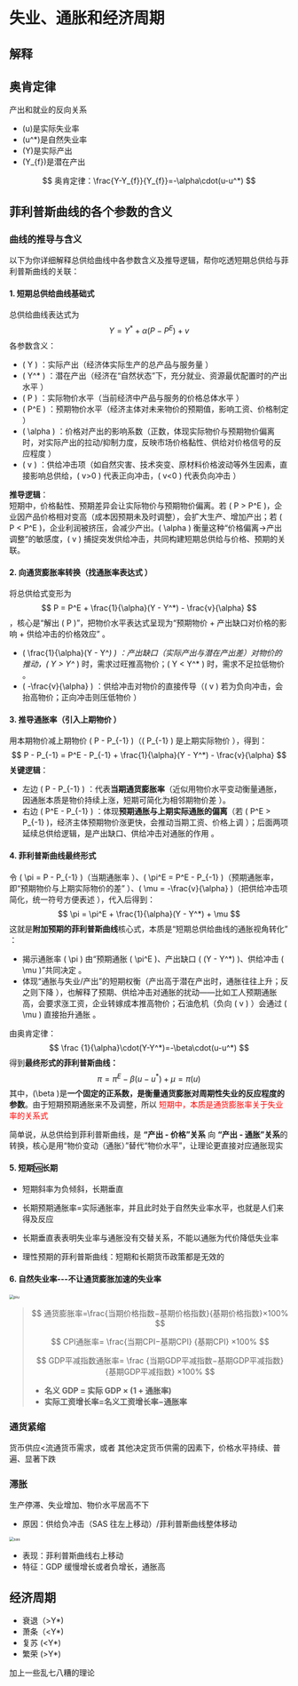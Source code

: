 # 失业、通胀和经济周期

## 解释

## 奥肯定律

产出和就业的反向关系

- \(u\)是实际失业率
- \(u^*\)是自然失业率
- \(Y\)是实际产出
- \(Y_{f}\)是潜在产出

$$
奥肯定律：\frac{Y-Y_{f}}{Y_{f}}=-\alpha\cdot(u-u^*)
$$

## 菲利普斯曲线的各个参数的含义

### 曲线的推导与含义

以下为你详细解释总供给曲线中各参数含义及推导逻辑，帮你吃透短期总供给与菲利普斯曲线的关联：  

#### 1. 短期总供给曲线基础式  
总供给曲线表达式为 
$$
Y = Y^* + \alpha (P - P^E) + v 
$$
各参数含义：  
- \( Y \) ：实际产出（经济体实际生产的总产品与服务量 ）  
- \( Y^* \) ：潜在产出（经济在“自然状态”下，充分就业、资源最优配置时的产出水平 ）  
- \( P \) ：实际物价水平（当前经济中产品与服务的价格总体水平 ）  
- \( P^E \) ：预期物价水平（经济主体对未来物价的预期值，影响工资、价格制定 ）  
- \( \alpha \) ：价格对产出的影响系数（正数，体现实际物价与预期物价偏离时，对实际产出的拉动/抑制力度，反映市场价格黏性、供给对价格信号的反应程度 ）  
- \( v \) ：供给冲击项（如自然灾害、技术突变、原材料价格波动等外生因素，直接影响总供给，\( v>0 \) 代表正向冲击，\( v<0 \) 代表负向冲击 ）  

**推导逻辑**：  
短期中，价格黏性、预期差异会让实际物价与预期物价偏离。若 \( P > P^E \)，企业因产品价格相对变高（成本因预期未及时调整），会扩大生产、增加产出；若 \( P < P^E \)，企业利润被挤压，会减少产出。\( \alpha \) 衡量这种“价格偏离→产出调整”的敏感度，\( v \) 捕捉突发供给冲击，共同构建短期总供给与价格、预期的关联。  


#### 2. 向通货膨胀率转换（找通胀率表达式 ）  
将总供给式变形为 
$$
 P = P^E + \frac{1}{\alpha}(Y - Y^*) - \frac{v}{\alpha} 
$$
，核心是“解出 \( P \)”，把物价水平表达式呈现为“预期物价 + 产出缺口对价格的影响 + 供给冲击的价格效应” 。  
- \( \frac{1}{\alpha}(Y - Y^*) \) ：产出缺口（实际产出与潜在产出差）对物价的推动，\( Y > Y^* \) 时，需求过旺推高物价；\( Y < Y^* \) 时，需求不足拉低物价 。  
- \( -\frac{v}{\alpha} \) ：供给冲击对物价的直接传导（\( v \) 若为负向冲击，会抬高物价；正向冲击则压低物价 ）  


#### 3. 推导通胀率（引入上期物价 ）  
用本期物价减上期物价 \( P - P_{-1} \)（\( P_{-1} \) 是上期实际物价 ），得到：  
$$
 P - P_{-1} = P^E - P_{-1} + \frac{1}{\alpha}(Y - Y^*) - \frac{v}{\alpha} 
$$
**关键逻辑**：  

- 左边 \( P - P_{-1} \) ：代表**当期通货膨胀率**（近似用物价水平变动衡量通胀，因通胀本质是物价持续上涨，短期可简化为相邻期物价差 ）。  
- 右边 \( P^E - P_{-1} \) ：体现**预期通胀与上期实际通胀的偏离**（若 \( P^E > P_{-1} \)，经济主体预期物价涨更快，会推动当期工资、价格上调 ）；后面两项延续总供给逻辑，是产出缺口、供给冲击对通胀的作用 。  


#### 4. 菲利普斯曲线最终形式  
令 \( \pi = P - P_{-1} \)（当期通胀率 ）、\( \pi^E = P^E - P_{-1} \)（预期通胀率，即“预期物价与上期实际物价的差” ）、\( \mu = -\frac{v}{\alpha} \)（把供给冲击项简化，统一符号方便表述 ），代入后得到：  
$$
\pi = \pi^E + \frac{1}{\alpha}(Y - Y^*) + \mu 
$$
这就是**附加预期的菲利普斯曲线**核心式，本质是“短期总供给曲线的通胀视角转化” ：  
- 揭示通胀率 \( \pi \) 由“预期通胀 \( \pi^E \)、产出缺口 \( (Y - Y^*) \)、供给冲击 \( \mu \)”共同决定 。  
- 体现“通胀与失业/产出”的短期权衡（产出高于潜在产出时，通胀往往上升；反之则下降 ），也解释了预期、供给冲击对通胀的扰动——比如工人预期通胀高，会要求涨工资，企业转嫁成本推高物价；石油危机（负向 \( v \) ）会通过 \( \mu \) 直接抬升通胀 。

由奥肯定律：
$$
\frac {1}{\alpha}\cdot(Y-Y^*)=-\beta\cdot(u-u^*)
$$
得到**最终形式的菲利普斯曲线：**
$$
\pi=\pi^E-\beta (u-u^*)+\mu=\pi(u)
$$
其中，\(\beta \)是**一个固定的正系数，是衡量通货膨胀对周期性失业的反应程度的参数**。由于短期预期通胀来不及调整，所以<font color='red'> 短期中，本质是通货膨胀率关于失业率的关系式</font>

 简单说，从总供给到菲利普斯曲线，是 **“产出 - 价格”关系** 向 **“产出 - 通胀”关系**的转换，核心是用“物价变动（通胀）”替代“物价水平”，让理论更直接对应通胀现实

#### 5. 短期🆚长期

- 短期斜率为负倾斜，长期垂直

- 长期预期通胀率=实际通胀率，并且此时处于自然失业率水平，也就是人们来得及反应
- 长期垂直表表明失业率与通胀没有交替关系，不能以通胀为代价降低失业率
- 理性预期的菲利普斯曲线：短期和长期货币政策都是无效的

#### 6. 自然失业率---不让通货膨胀加速的失业率

<img src="/Users/wtsama/Documents/code/大二下期末/宏观/piu.png" alt="piu" style="zoom:50%;" />

> $$
> 通货膨胀率=\frac{当期价格指数−基期价格指数}{基期价格指数}×100%
> $$
>
> $$
> CPI通胀率= 
> \frac{当期CPI−基期CPI} {基期CPI}
>  ×100%
> $$
>
> $$
> GDP平减指数通胀率= 
> \frac
> {当期GDP平减指数−基期GDP平减指数}{基期GDP平减指数}
>  ×100%
> $$
>
> - **名义 GDP = 实际 GDP × (1 + 通胀率)**
> - **实际工资增长率=名义工资增长率−通胀率**

### 通货紧缩

货币供应<流通货币需求，或者 其他决定货币供需的因素下，价格水平持续、普遍、显著下跌

### 滞胀

生产停滞、失业增加、物价水平居高不下

- 原因：供给负冲击（SAS 往左上移动）/菲利普斯曲线整体移动

<img src="/Users/wtsama/Documents/code/大二下期末/宏观/sas.png" alt="sas" style="zoom:50%;" />

- 表现：菲利普斯曲线右上移动
- 特征：GDP 缓慢增长或者负增长，通胀高

## 经济周期

- 衰退（>Y*)
- 萧条（<Y*)
- 复苏  (<Y*)
- 繁荣  (>Y*)

加上一些乱七八糟的理论
